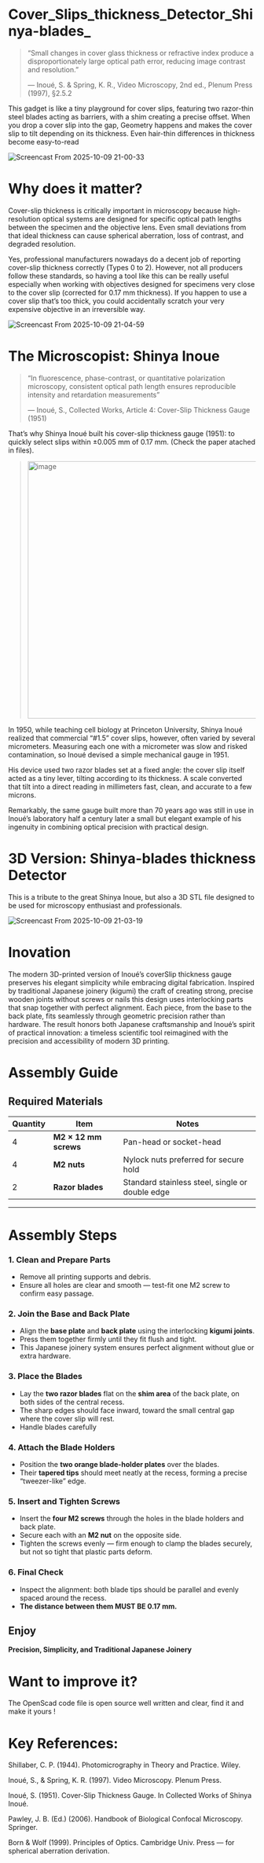 # Cover_Slips_thickness_Detector_Shinya-blades_

>“Small changes in cover glass thickness or refractive index produce a disproportionately large optical path error, reducing image contrast and resolution.”
>
>— Inoué, S. & Spring, K. R., Video Microscopy, 2nd ed., Plenum Press (1997), §2.5.2

This gadget is like a tiny playground for cover slips, featuring two razor-thin steel blades acting as barriers, with a shim creating a precise offset. When you drop a cover slip into the gap,  Geometry happens and makes the cover slip to tilt depending on its thickness. Even hair-thin differences in thickness become easy-to-read 

![Screencast From 2025-10-09 21-00-33](https://github.com/user-attachments/assets/acc8be34-5ad5-48b4-bd08-82d00b58fc99)


# Why does it matter?

Cover-slip thickness is critically important in microscopy because high-resolution optical systems are designed for specific optical path lengths between the specimen and the objective lens. Even small deviations from that ideal thickness can cause spherical aberration, loss of contrast, and degraded resolution.

Yes, professional manufacturers nowadays do a decent job of reporting cover-slip thickness correctly (Types 0 to 2). However, not all producers follow these standards, so having a tool like this can be really useful especially when working with objectives designed for specimens very close to the cover slip (corrected for 0.17 mm thickness). If you happen to use a cover slip that’s too thick, you could accidentally scratch your very expensive objective in an irreversible way.

![Screencast From 2025-10-09 21-04-59](https://github.com/user-attachments/assets/66af6bad-0d43-4c21-8970-a84eeefa8f4d)

# The Microscopist: Shinya Inoue 

>“In fluorescence, phase-contrast, or quantitative polarization microscopy, consistent optical path length ensures reproducible intensity and retardation measurements”
>
>— Inoué, S., Collected Works, Article 4: Cover-Slip Thickness Gauge (1951)

That’s why Shinya Inoué built his cover-slip thickness gauge (1951): to quickly select slips within ±0.005 mm of 0.17 mm. (Check the paper atached in files).


><img width="471" height="524" alt="image" src="https://github.com/user-attachments/assets/f6c995ef-197e-48a1-ba11-fd5d0f78f42d" />

In 1950, while teaching cell biology at Princeton University, Shinya Inoué realized that commercial “#1.5” cover slips, however, often varied by several micrometers. Measuring each one with a micrometer was slow and risked contamination, so Inoué devised a simple mechanical gauge in 1951.

His device used two razor blades set at a fixed angle: the cover slip itself acted as a tiny lever, tilting according to its thickness. A scale converted that tilt into a direct reading in millimeters fast, clean, and accurate to a few microns.

Remarkably, the same gauge built more than 70 years ago was still in use in Inoué’s laboratory half a century later a small but elegant example of his ingenuity in combining optical precision with practical design.

# 3D Version:  Shinya-blades thickness Detector

This is a tribute to the great Shinya Inoue, but also a 3D STL file designed to be used for microscopy enthusiast and professionals. 

![Screencast From 2025-10-09 21-03-19](https://github.com/user-attachments/assets/917fb33c-f70e-4c7c-91fa-15f6fc294e41)

# Inovation

The modern 3D-printed version of Inoué’s coverSlip thickness gauge preserves his elegant simplicity while embracing digital fabrication. Inspired by traditional Japanese joinery (kigumi) the craft of creating strong, precise wooden joints without screws or nails this design uses interlocking parts that snap together with perfect alignment. Each piece, from the base to the back plate, fits seamlessly through geometric precision rather than hardware. The result honors both Japanese craftsmanship and Inoué’s spirit of practical innovation: a timeless scientific tool reimagined with the precision and accessibility of modern 3D printing.

# Assembly Guide
##  Required Materials

| Quantity | Item | Notes |
|-----------|------|-------|
| 4 | **M2 × 12 mm screws** | Pan-head or socket-head |
| 4 | **M2 nuts** | Nylock nuts preferred for secure hold |
| 2 | **Razor blades** | Standard stainless steel, single or double edge |
---

#  Assembly Steps

### 1. Clean and Prepare Parts
- Remove all printing supports and debris.  
- Ensure all holes are clear and smooth — test-fit one M2 screw to confirm easy passage.  

### 2. Join the Base and Back Plate
- Align the **base plate** and **back plate** using the interlocking **kigumi joints**.  
- Press them together firmly until they fit flush and tight.  
- This Japanese joinery system ensures perfect alignment without glue or extra hardware.  

### 3. Place the Blades
- Lay the **two razor blades** flat on the **shim area** of the back plate, on both sides of the central recess.  
- The sharp edges should face inward, toward the small central gap where the cover slip will rest.  
- Handle blades carefully 

### 4. Attach the Blade Holders
- Position the **two orange blade-holder plates** over the blades.  
- Their **tapered tips** should meet neatly at the recess, forming a precise “tweezer-like” edge.  

### 5. Insert and Tighten Screws
- Insert the **four M2 screws** through the holes in the blade holders and back plate.  
- Secure each with an **M2 nut** on the opposite side.  
- Tighten the screws evenly — firm enough to clamp the blades securely, but not so tight that plastic parts deform.  

### 6. Final Check
- Inspect the alignment: both blade tips should be parallel and evenly spaced around the recess.  
- **The distance between them MUST BE 0.17 mm.**  

## Enjoy
**Precision, Simplicity, and Traditional Japanese Joinery**

# Want to improve it?

The OpenScad code file is open source well written and clear, find it and make it yours !


# Key References:

Shillaber, C. P. (1944). Photomicrography in Theory and Practice. Wiley.

Inoué, S., & Spring, K. R. (1997). Video Microscopy. Plenum Press.

Inoué, S. (1951). Cover-Slip Thickness Gauge. In Collected Works of Shinya Inoué.

Pawley, J. B. (Ed.) (2006). Handbook of Biological Confocal Microscopy. Springer.

Born & Wolf (1999). Principles of Optics. Cambridge Univ. Press — for spherical aberration derivation.
